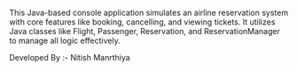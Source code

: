 This Java-based console application simulates an airline reservation system with core
features like booking, cancelling, and viewing tickets. It utilizes Java classes like Flight,
Passenger, Reservation, and ReservationManager to manage all logic effectively.

Developed By :- Nitish Manrthiya
